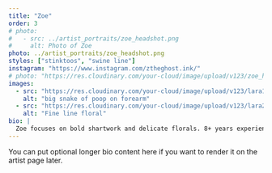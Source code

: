 ```yaml
---
title: "Zoe"
order: 3
# photo: 
#   - src: ../artist_portraits/zoe_headshot.png
#     alt: Photo of Zoe
photo: ../artist_portraits/zoe_headshot.png
styles: ["stinktoos", "swine line"]
instagram: "https://www.instagram.com/ztheghost.ink/"
# photo: "https://res.cloudinary.com/your-cloud/image/upload/v123/zoe_headshot.jpg"  # ← new
images:
  - src: "https://res.cloudinary.com/your-cloud/image/upload/v123/lara1.jpg"
    alt: "big snake of poop on forearm"
  - src: "https://res.cloudinary.com/your-cloud/image/upload/v123/lara2.jpg"
    alt: "Fine line floral"
bio: |
  Zoe focuses on bold shartwork and delicate florals. 8+ years experience.
---
```


You can put optional longer bio content here if you want to render it on the artist page later.
